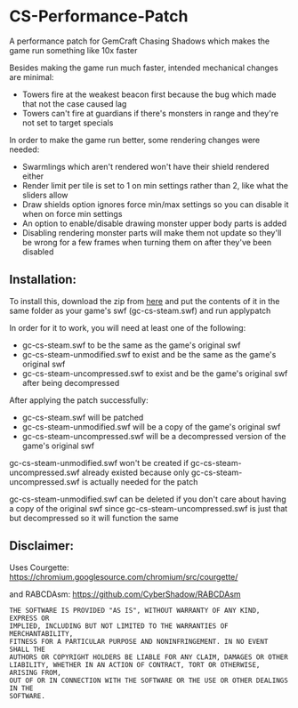 # CS-Performance-Patch
A performance patch for GemCraft Chasing Shadows which makes the game run something like 10x faster

Besides making the game run much faster, intended mechanical changes are minimal:
* Towers fire at the weakest beacon first because the bug which made that not the case caused lag
* Towers can't fire at guardians if there's monsters in range and they're not set to target specials

In order to make the game run better, some rendering changes were needed:
* Swarmlings which aren't rendered won't have their shield rendered either
* Render limit per tile is set to 1 on min settings rather than 2, like what the sliders allow
* Draw shields option ignores force min/max settings so you can disable it when on force min settings
* An option to enable/disable drawing monster upper body parts is added
* Disabling rendering monster parts will make them not update so they'll be wrong for a few frames when turning them on after they've been disabled

## Installation:

To install this, download the zip from [here](https://github.com/ZS-NVB/CS-Performance-Patch/releases) and put the contents of it in the same folder as your game's swf (gc-cs-steam.swf) and run applypatch

In order for it to work, you will need at least one of the following:
* gc-cs-steam.swf to be the same as the game's original swf
* gc-cs-steam-unmodified.swf to exist and be the same as the game's original swf
* gc-cs-steam-uncompressed.swf to exist and be the game's original swf after being decompressed

After applying the patch successfully:
* gc-cs-steam.swf will be patched
* gc-cs-steam-unmodified.swf will be a copy of the game's original swf
* gc-cs-steam-uncompressed.swf will be a decompressed version of the game's original swf

gc-cs-steam-unmodified.swf won't be created if gc-cs-steam-uncompressed.swf already existed because only gc-cs-steam-uncompressed.swf is actually needed for the patch

gc-cs-steam-unmodified.swf can be deleted if you don't care about having a copy of the original swf since gc-cs-steam-uncompressed.swf is just that but decompressed so it will function the same

## Disclaimer:

Uses Courgette: https://chromium.googlesource.com/chromium/src/courgette/

and RABCDAsm: https://github.com/CyberShadow/RABCDAsm

```
THE SOFTWARE IS PROVIDED "AS IS", WITHOUT WARRANTY OF ANY KIND, EXPRESS OR
IMPLIED, INCLUDING BUT NOT LIMITED TO THE WARRANTIES OF MERCHANTABILITY,
FITNESS FOR A PARTICULAR PURPOSE AND NONINFRINGEMENT. IN NO EVENT SHALL THE
AUTHORS OR COPYRIGHT HOLDERS BE LIABLE FOR ANY CLAIM, DAMAGES OR OTHER
LIABILITY, WHETHER IN AN ACTION OF CONTRACT, TORT OR OTHERWISE, ARISING FROM,
OUT OF OR IN CONNECTION WITH THE SOFTWARE OR THE USE OR OTHER DEALINGS IN THE
SOFTWARE.
```
